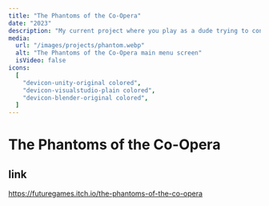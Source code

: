 ```yaml
---
title: "The Phantoms of the Co-Opera"
date: "2023"
description: "My current project where you play as a dude trying to conquer the golden cigarette hidden deep within the pyramids."
media:
  url: "/images/projects/phantom.webp"
  alt: "The Phantoms of the Co-Opera main menu screen"
  isVideo: false
icons:
  [
    "devicon-unity-original colored",
    "devicon-visualstudio-plain colored",
    "devicon-blender-original colored",
  ]
---
```


# The Phantoms of the Co-Opera

## link

<https://futuregames.itch.io/the-phantoms-of-the-co-opera>
